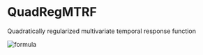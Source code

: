 # QuadRegMTRF
Quadratically regularized multivariate temporal response function

![formula](https://render.githubusercontent.com/render/math?math=\textbf{w}=(\textbf{S}^T\textbf{S}%2B\alpha\textbf{I}%2B\lambda_t\textbf{M}_t%2B\lambda_{d1}\textbf{M}_{d1}...)^{-1}\textbf{S}^T\textbf{r})
